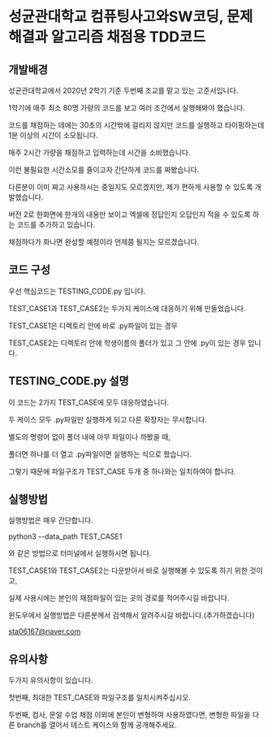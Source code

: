 # 성균관대학교 컴퓨팅사고와SW코딩, 문제해결과 알고리즘 채점용 TDD코드
 
## 개발배경
  성균관대학교에서 2020년 2학기 기준 두번째 조교를 맡고 있는 고준서입니다.
  
  1학기에 매주 최소 80명 가량의 코드를 보고 여러 조건에서 실행해봐야 했습니다.
  
  코드를 채점하는 데에는 30초의 시간밖에 걸리지 않지만 코드를 실행하고 타이핑하는데 1분 이상의 시간이 소모됩니다.
  
  매주 2시간 가량을 채점하고 입력하는데 시간을 소비했습니다.
  
  이런 불필요한 시간소모를 줄이고자 간단하게 코드를 짜봤습니다.
  
  
  다른분이 이미 짜고 사용하시는 중일지도 모르겠지만, 제가 편하게 사용할 수 있도록 개발했습니다.
  
  버전 2로 한화면에 한개의 내용만 보이고 엑셀에 정답인지 오답인지 적을 수 있도록 하는 코드를 추가하고 있습니다.
  
  채점하다가 화나면 완성할 예정이라 언제쯤 될지는 모르겠습니다.
  
  
## 코드 구성
  우선 핵심코드는 TESTING_CODE.py 입니다.
  
  TEST_CASE1과 TEST_CASE2는 두가지 케이스에 대응하기 위해 만들었습니다.
  
  TEST_CASE1은 디렉토리 안에 바로 .py파일이 있는 경우
  
  TEST_CASE2는 디렉토리 안에 학생이름의 폴더가 있고 그 안에 .py이 있는 경우 입니다.
  
  
## TESTING_CODE.py 설명
  이 코드는 2가지 TEST_CASE에 모두 대응하였습니다.
  
  두 케이스 모두 .py파일만 실행하게 되고 다른 확장자는 무시합니다.
  
  별도의 명령어 없이 폴더 내에 아무 파일이나 까봤을 때,
  
  폴더면 하나를 더 열고 .py파일이면 실행하는 식으로 짰습니다.
  
  그렇기 때문에 파일구조가 TEST_CASE 두개 중 하나와는 일치하여야 합니다.
  
  
## 실행방법
  실행방법은 매우 간단합니다.
  
  python3 --data_path TEST_CASE1 
  
  와 같은 방법으로 터미널에서 실행하시면 됩니다.
  
  TEST_CASE1와 TEST_CASE2는 다운받아서 바로 실행해볼 수 있도록 하기 위한 것이고,
  
  실제 사용시에는 본인의 채점파일이 있는 곳의 경로를 적어주시길 바랍니다.
  
  윈도우에서 실행방법은 다른분께서 검색해서 알려주시길 바랍니다.(추가하겠습니다)
  
  sta06167@naver.com
  
  
## 유의사항
  두가지 유의사항이 있습니다.
  
  첫번째, 최대한 TEST_CASE와 파일구조를 일치시켜주십시오.
  
  두번째, 컴사, 문알 수업 채점 이외에 본인이 변형하여 사용하였다면, 변형한 파일을 다른 branch를 열어서 테스트 케이스와 함께 공개해주세요.
